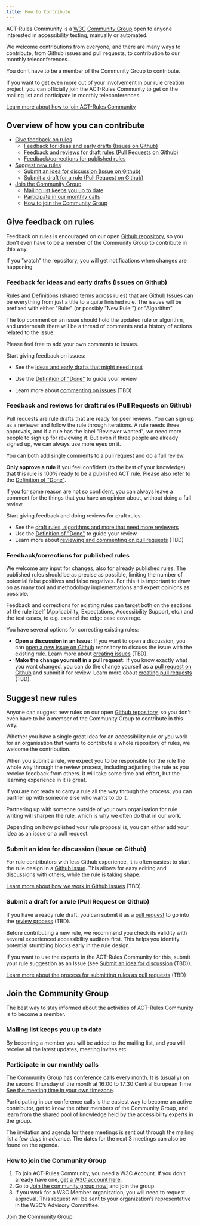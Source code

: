 ```yaml
---
title: How to Contribute
---
```


ACT-Rules Community is a [W3C](https://www.w3.org/) [Community Group](https://www.w3.org/community/) open to anyone interested in accessibility testing, manually or automated.

We welcome contributions from everyone, and there are many ways to contribute, from Github issues and pull requests, to contribution to our monthly teleconferences.

You don't have to be a member of the Community Group to contribute.

If you want to get even more out of your involvement in our rule creation project, you can officially join the ACT-Rules Community to get on the mailing list and participate in monthly teleconferences.

<a class="btn" href="#join-the-community-group">
  Learn more about how to join ACT-Rules Community
</a>

## Overview of how you can contribute

- [Give feedback on rules](#give-feedback-on-rules)
  - [Feedback for ideas and early drafts (Issues on Github)](#feedback-for-ideas-and-early-drafts-issues-on-github)
  - [Feedback and reviews for draft rules (Pull Requests on Github)](#feedback-and-reviews-for-draft-rules-pull-requests-on-github)
  - [Feedback/corrections for published rules](#feedbackcorrections-for-published-rules)
- [Suggest new rules](#suggest-new-rules)
  - [Submit an idea for discussion (Issue on Github)](#submit-an-idea-for-discussion-issue-on-github)
  - [Submit a draft for a rule (Pull Request on Github)](#submit-a-draft-for-a-rule-pull-request-on-github)
- [Join the Community Group](#join-the-community-group)
  - [Mailing list keeps you up to date](#mailing-list-keeps-you-up-to-date)
  - [Participate in our monthly calls](#participate-in-our-monthly-calls)
  - [How to join the Community Group](#how-to-join-the-community-group)

## Give feedback on rules

Feedback on rules is encouraged on our open [Github repository]({{site.data.package.repository.url}}), so you don't even have to be a member of the Community Group to contribute in this way.

If you "watch" the repository, you will get notifications when changes are happening.

### Feedback for ideas and early drafts (Issues on Github)

Rules and Definitions (shared terms across rules) that are Github Issues can be everything from just a title to a quite finished rule. The issues will be prefixed with either "Rule:" (or possibly "New Rule:") or "Algorithm".

The top comment on an issue should hold the updated rule or algorithm, and underneath there will be a thread of comments and a history of actions related to the issue.

Please feel free to add your own comments to issues.

Start giving feedback on issues:

- See the [ideas and early drafts that might need input]({{site.data.package.bugs.url}})

- Use the [Definition of "Done"](../pages/design/definition-of-done.html) to guide your review
- Learn more about [commenting on issues](#) (TBD)

### Feedback and reviews for draft rules (Pull Requests on Github)

Pull requests are rule drafts that are ready for peer reviews. You can sign up as a reviewer and follow the rule through iterations. A rule needs three approvals, and if a rule has the label "Reviewer wanted", we need more people to sign up for reviewing it. But even if three people are already signed up, we can always use more eyes on it.

You can both add single comments to a pull request and do a full review.

**Only approve a rule** if you feel confident (to the best of your knowledge) that this rule is 100% ready to be a published ACT rule. Please also refer to the [Definition of "Done"](../pages/design/definition-of-done.html).

If you for some reason are not so confident, you can always leave a comment for the things that you have an opinion about, without doing a full review.

Start giving feedback and doing reviews for draft rules:

- See the [draft rules, algorithms and more that need more reviewers]({{site.data.package.pulls.url}}?q=is%3Aopen+is%3Apr+label%3A%22reviewer+wanted%22)
- Use the [Definition of "Done"](../pages/design/definition-of-done.html) to guide your review
- Learn more about [reviewing and commenting on pull requests](#) (TBD)

### Feedback/corrections for published rules

We welcome any input for changes, also for already published rules. The published rules should be as precise as possible, limiting the number of potential false positives and false negatives. For this it is important to draw on as many tool and methodology implementations and expert opinions as possible.

Feedback and corrections for existing rules can target both on the sections of the rule itself (Applicability, Expectations, Accessibility Support, etc.) and the test cases, to e.g. expand the edge case coverage.

You have several options for correcting existing rules:

- **Open a discussion in an Issue:** If you want to open a discussion, you can [open a new issue on Github]({{site.data.package.bugs.url}}) repository to discuss the issue with the existing rule. Learn more about [creating issues](#) (TBD).
- **Make the change yourself in a pull request:** If you know exactly what you want changed, you can do the change yourself as a [pull request on Github]({{site.data.package.pulls.url}}) and submit it for review. Learn more about [creating pull requests](#) (TBD).

## Suggest new rules

Anyone can suggest new rules on our open [Github repository]({{site.data.package.repository.url}}), so you don't even have to be a member of the Community Group to contribute in this way.

Whether you have a single great idea for an accessibility rule or you work for an organisation that wants to contribute a whole repository of rules, we welcome the contribution.

When you submit a rule, we expect you to be responsible for the rule the whole way through the review process, including adjusting the rule as you receive feedback from others. It will take some time and effort, but the learning experience in it is great.

If you are not ready to carry a rule all the way through the process, you can partner up with someone else who wants to do it.

Partnering up with someone outside of your own organisation for rule writing will sharpen the rule, which is why we often do that in our work.

Depending on how polished your rule proposal is, you can either add your idea as an issue or a pull request.

### Submit an idea for discussion (Issue on Github)

For rule contributors with less Github experience, it is often easiest to start the rule design in a [Github issue]({{site.data.package.bugs.url}}). This allows for easy editing and discussions with others, while the rule is taking shape.

[Learn more about how we work in Github issues](#) (TBD).

### Submit a draft for a rule (Pull Request on Github)

If you have a ready rule draft, you can submit it as a [pull request]({{site.data.package.pulls.url}}) to go into the [review process](#) (TBD).

Before contributing a new rule, we recommend you check its validity with several experienced accessibility auditors first. This helps you identify potential stumbling blocks early in the rule design.

If you want to use the experts in the ACT-Rules Community for this, submit your rule suggestion as an Issue (see [Submit an idea for discussion](#) (TBD)).

[Learn more about the process for submitting rules as pull requests](#) (TBD)

## Join the Community Group

The best way to stay informed about the activities of ACT-Rules Community is to become a member.

### Mailing list keeps you up to date

By becoming a member you will be added to the mailing list, and you will receive all the latest updates, meeting invites etc.

### Participate in our monthly calls

The Community Group has conference calls every month. It is (usually) on the second Thursday of the month at 16:00 to 17:30 Central European Time. [See the meeting time in your own timezone](https://www.timeanddate.com/worldclock/fixedtime.html?msg=ACT-R+call&iso=20190411T16&p1=16&ah=1&am=00).

Participating in our conference calls is the easiest way to become an active contributor, get to know the other members of the Community Group, and learn from the shared pool of knowledge held by the accessibility experts in the group.

The invitation and agenda for these meetings is sent out through the mailing list a few days in advance. The dates for the next 3 meetings can also be found on the agenda.

### How to join the Community Group

1. To join ACT-Rules Community, you need a W3C Account. If you don’t already have one, [get a W3C account here](https://www.w3.org/accounts/request).
2. Go to [Join the community group now!](https://www.w3.org/community/wp-login.php?redirect_to=%2Fcommunity%2Fact-r%2Fjoin) and join the group.
3. If you work for a W3C Member organization, you will need to request approval. This request will be sent to your organization’s representative in the W3C’s Advisory Committee.


<a class="btn" href="https://www.w3.org/community/wp-login.php?redirect_to=%2Fcommunity%2Fact-r%2Fjoin">
  Join the Community Group
</a>